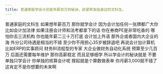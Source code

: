 ```yaml
---
title: 普通家庭学会计还能年薪百万的秘诀，赶紧转发给身边的文科生。
---
```

普通家庭的文科生
如果想年薪百万
那你就学会计
因为会计加任何一张牌都广大你
比如会计加法律
如果注册会计师和法考都拿下的话
你在券商PE是非常吃香的
哪怕你去三流机构
你也能年薪二三十万打底
会计加上外语
那外企或者国内大企业的海
外分公司待遇是相当的不错
至少你不用担心35岁被辞退吧
再说会计加计算机
比如ERP的实事顾问
财务BI流程型的专家
大企业做财务自动化系统
预算至少几百万
后面还需要每年维护
那你高薪稳定
而且足够细学
所以学会计的秘诀就是
不要单独只学会计
你单独的核算会计呢
撑起就是个算数做表单
你月薪3,000就不错了
这肯定不是你想要的未来啊
